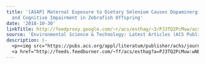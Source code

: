 ```yaml
---
title: '[ASAP] Maternal Exposure to Dietary Selenium Causes Dopaminergic Hyperfunction
  and Cognitive Impairment in Zebrafish Offspring'
date: '2018-10-30'
linkTitle: http://feedproxy.google.com/~r/acs/esthag/~3/PJ3TQ2PcMuw/acs.est.8b04768
source: 'Environmental Science & Technology: Latest Articles (ACS Publications)'
description: |-
  <p><img src="https://pubs.acs.org/appl/literatum/publisher/achs/journals/content/esthag/0/esthag.ahead-of-print/acs.est.8b04768/20181030/images/medium/es-2018-04768j_0002.gif" alt="TOC Graphic"/></p><div><cite>Environmental Science & Technology</cite></div><div>DOI: 10.1021/acs.est.8b04768</div><div class="feedflare">
  <a href="http://feeds.feedburner.com/~ff/acs/esthag?a=PJ3TQ2PcMuw:wNBtZ4hvreQ:yIl2AUoC8zA"><img src="http://feeds.feedburner.com/~ff/acs/esthag?d=yIl2AUoC8zA" border="0"></img></a>
---
```

